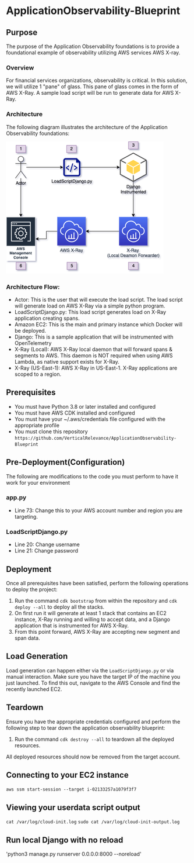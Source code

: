 # ApplicationObservability-Blueprint

## Purpose
The purpose of the Application Observability foundations is to provide a foundational example of observability utilizing AWS services AWS X-ray.

### Overview
For financial services organizations, observability is critical. In this solution, we will utilize 1 "pane" of glass. This pane of glass comes in the form of AWS X-Ray. A sample load script will be run to generate data for AWS X-Ray.

### Architecture
The following diagram illustrates the architecture of the Application Observability foundations:

![Application Observability Architecture Diagram](overview.png)


### Architecture Flow:
- Actor: This is the user that will execute the load script. The load script will generate load on AWS X-Ray via a simple python program.
- LoadScriptDjango.py: This load script generates load on X-Ray application creating spans.
- Amazon EC2: This is the main and primary instance which Docker will be deployed.
- Django: This is a sample application that will be instrumented with OpenTelemetry
- X-Ray (Local): AWS X-Ray local daemon that will forward spans & segments to AWS. This daemon is NOT required when using AWS Lambda, as native support exists for X-Ray.
- X-Ray (US-East-1): AWS X-Ray in US-East-1. X-Ray applications are scoped to a region.

## Prerequisites
- You must have Python 3.8 or later installed and configured
- You must have AWS CDK installed and configured
- You must have your ~/.aws/credentials file configured with the appropriate profile
- You must clone this repository `https://github.com/VerticalRelevance/ApplicationObservability-Blueprint`

## Pre-Deployment(Configuration)
The following are modifications to the code you must perform to have it work for your environment

### app.py
- Line 73: Change this to your AWS account number and region you are targeting. 

### LoadScriptDjango.py
- Line 20: Change username
- Line 21: Change password

## Deployment
Once all prerequisites have been satisfied, perform the following operations to deploy the project:

1) Run the command `cdk bootstrap` from within the repository and `cdk deploy --all` to deploy all the stacks.
2) On first run it will generate at least 1 stack that contains an EC2 instance, X-Ray running and willing to accept data, and a Django application that is instrumented for AWS X-Ray. 
3) From this point forward, AWS X-Ray are accepting new segment and span data. 

## Load Generation

Load generation can happen either via the `LoadScriptDjango.py` or via manual interaction. 
Make sure you have the target IP of the machine you just launched. To find this out, navigate to the AWS Console and find the recently launched EC2.

## Teardown
Ensure you have the appropriate credentials configured and perform the following step to tear down the application observability blueprint:

1) Run the command `cdk destroy --all` to teardown all the deployed resources.

All deployed resources should now be removed from the target account.

## Connecting to your EC2 instance
`aws ssm start-session --target i-02133257a1079f3f7`

## Viewing your userdata script output
`cat /var/log/cloud-init.log`
`sudo cat /var/log/cloud-init-output.log`

## Run local Django with no reload
'python3 manage.py runserver 0.0.0.0:8000 --noreload'